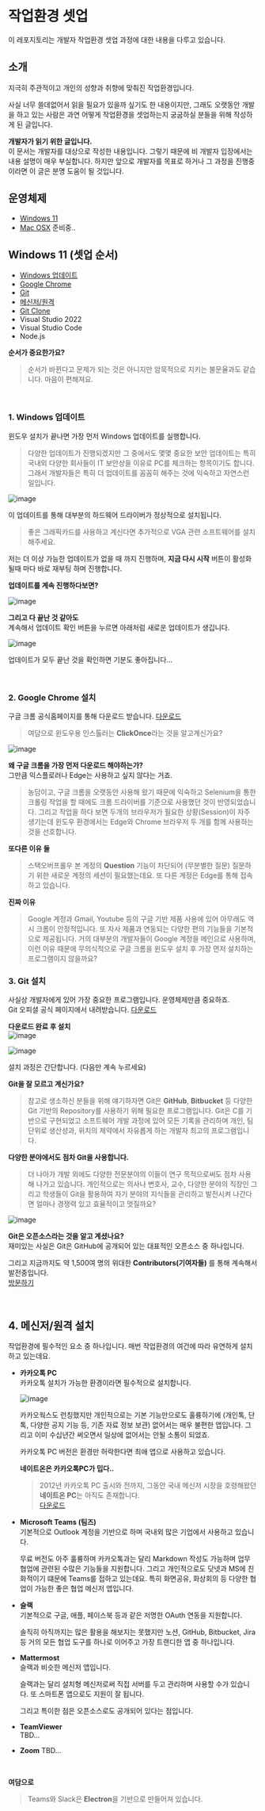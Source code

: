 # 작업환경 셋업
이 레포지토리는 개발자 작업환경 셋업 과정에 대한 내용을 다루고 있습니다.

## 소개

지극히 주관적이고 개인의 성향과 취향에 맞춰진 작업환경입니다.

사실 너무 쓸데없어서 읽을 필요가 있을까 싶기도 한 내용이지만, 그래도 오랫동안 개발을 하고 있는 사람은 과연 어떻게 작업환경을 셋업하는지 궁굼하실 분들을 위해 작성하게 된 글입니다.

**개발자가 읽기 위한 글입니다.**  
이 문서는 개발자를 대상으로 작성한 내용입니다. 그렇기 때문에 비 개발자 입장에서는 내용 설명이 매우 부실합니다. 하지만 앞으로 개발자를 목표로 하거나 그 과정을 진행중이라면 이 글은 분명 도움이 될 것입니다.

## 운영체제
- [Windows 11](#windows-11)
- [Mac OSX](#mac-osx) 준비중..

## Windows 11 (셋업 순서)
- [Windows 업데이트](#1-windows-업데이트)
- [Google Chrome](#2-google-chrome-설치)
- [Git](#3-git-설치)
- [메신저/원격](#4-메신저원격-설치)
- [Git Clone](#4-git-clone)
- Visual Studio 2022
- Visual Studio Code
- Node.js

**순서가 중요한가요?**
> 순서가 바뀐다고 문제가 되는 것은 아니지만 암묵적으로 지키는 불문율과도 같습니다. 마음이 편해져요.

<br />

### 1. Windows 업데이트

윈도우 설치가 끝나면 가장 먼저 Windows 업데이트를 실행합니다.  

> 다양한 업데이트가 진행되겠지만 그 중에서도 몇몇 중요한 보안 업데이트는 특히 국내외 다양한 회사들이 IT 보안상을 이유로 PC를 체크하는 항목이기도 합니다.
그래서 개발자들은 특히 더 업데이트를 꼼꼼히 해주는 것에 익숙하고 자연스런 일입니다.

![image](https://user-images.githubusercontent.com/52397976/136691738-909d555b-5092-4893-9520-d7c1cb30bac4.png)

이 업데이트를 통해 대부분의 하드웨어 드라이버가 정상적으로 설치됩니다. 
> 좋은 그래픽카드를 사용하고 계신다면 추가적으로 VGA 관련 소프트웨어를 설치해주세요.

저는 더 이상 가능한 업데이트가 없을 때 까지 진행하며, **지금 다시 시작** 버튼이 활성화 될때 마다 바로 재부팅 하며 진행합니다. 

**업데이트를 계속 진행하다보면?**

![image](https://user-images.githubusercontent.com/52397976/136691610-34d3b4fe-b847-45ca-8929-925b9d979cf1.png)

**그리고 다 끝난 것 같아도**  
계속해서 업데이트 확인 버튼을 누르면 아래처럼 새로운 업데이트가 생깁니다.

![image](https://user-images.githubusercontent.com/52397976/136691837-21e1fe35-1134-460e-9266-0e8cbd42e4fb.png)

업데이트가 모두 끝난 것을 확인하면 기분도 좋아집니다...

<br/>

### 2. Google Chrome 설치
구글 크롬 공식홈페이지를 통해 다운로드 받습니다. [다운로드](https://www.google.com/intl/ko/chrome/)
> 여담으로 윈도우용 인스톨러는 **ClickOnce**라는 것을 알고계신가요?

![image](https://user-images.githubusercontent.com/52397976/136692287-b7902374-333b-4230-9c95-1d9a49e5d5fd.png)

**왜 구글 크롬을 가장 먼저 다운로드 해야하는가?**  
그만큼 익스플로러나 Edge는 사용하고 싶지 않다는 거죠.
> 농담이고, 구글 크롬을 오랫동안 사용해 왔기 때문에 익숙하고 Selenium을 통한 크롤링 작업을 할 때에도 크롬 드라이버를 기준으로 사용했던 것이 반영되었습니다. 그리고 작업을 하다 보면 두개의 브라우저가 필요한 상황(Session)이 자주 생기는데 윈도우 환경에서는 Edge와 Chrome 브라우저 두 개를 함께 사용하는 것을 선호합니다.

**또다른 이유 둘**

> 스택오버프롤우 본 계정의 **Question** 기능이 차단되어 (무분별한 질문) 질문하기 위한 새로운 계정의 세션이 필요했는데요. 또 다른 계정은 Edge를 통해 접속하고 있습니다.

**진짜 이유**
> Google 계정과 Gmail, Youtube 등의 구글 기반 제품 사용에 있어 아무래도 역시 크롬이 안정적입니다. 또 자사 제품과 연동되는 다양한 편의 기능들을 기본적으로 제공됩니다. 거의 대부분의 개발자들이 Google 계정을 메인으로 사용하며, 이런 이유 때문에 무의식적으로 구글 크롬을 윈도우 설치 후 가장 먼저 설치하는 프로그램이지 않을까요?

### 3. Git 설치
사실상 개발자에게 있어 가장 중요한 프로그램입니다. 운영체제만큼 중요하죠.  
Git 오피셜 공식 페이지에서 내려받습니다. [다운로드](https://git-scm.com/downloads)

**다운로드 완료 후 설치**  
![image](https://user-images.githubusercontent.com/52397976/136695021-d9cd6f30-a570-4451-9b68-081ec7d217f8.png)

![image](https://user-images.githubusercontent.com/52397976/136694930-c6ae0710-32e6-4cdb-9918-ac99ee0cd716.png)

설치 과정은 간단합니다. (다음만 계속 누르세요)

**Git을 잘 모르고 계신가요?**
> 참고로 생소하신 분들을 위해 얘기하자면 Git은 **GitHub**, **Bitbucket** 등 다양한 Git 기반의 Repository를 사용하기 위해 필요한 프로그램입니다.
> Git은 C를 기반으로 구현되었고 소프트웨어 개발 과정에 있어 모든 기록을 관리하며 개인, 팀 단위로 생산성과, 위치의 제약에서 자유롭게 하는 개발자 최고의 프로그램입니다.

**다양한 분야에서도 점차 Git을 사용합니다.**

> 더 나아가 개발 외에도 다양한 전문분야의 이들이 연구 목적으로써도 점차 사용해 나가고 있습니다. 개인적으로는 의사나 변호사, 교수, 다양한 분야의 직장인 그리고 학생들이 Git을 활용하여 자기 분야의 지식들을 관리하고 발전시켜 나간다면 얼마나 경쟁력 있고 효율적이고 멋질까요?

![image](https://user-images.githubusercontent.com/52397976/136694120-585eb5d2-ce1b-4aa3-88b4-999af0501253.png)

**Git은 오픈소스라는 것을 알고 계셨나요?**  
재미있는 사실은 Git은 GitHub에 공개되어 있는 대표적인 오픈소스 중 하나입니다.  

그리고 지금까지도 약 1,500여 명의 위대한 **Contributors(기여자들)** 를 통해 계속해서 발전중입니다.  
[방문하기](https://github.com/git/git)  

<br />

## 4. 메신저/원격 설치
작업환경에 필수적인 요소 중 하나입니다. 매번 작업환경의 여건에 따라 유연하게 설치하고 있는데요.

- **카카오톡 PC**  
  카카오톡 설치가 가능한 환경이라면 필수적으로 설치합니다.  
  
  ![image](https://user-images.githubusercontent.com/52397976/136696615-6d343344-b339-4521-9b1a-3c60db154a13.png)

  

  카카오웍스도 런칭했지만 개인적으로는 기본 기능만으로도 훌륭하기에 (개인톡, 단톡, 다양한 공지 기능 등, 기존 자료 정보 보관) 없어서는 매우 불편한 앱입니다. 그리고 이미 수십년간 써오면서 일상에 없어서는 안될 소통이 되었죠.  

  카카오톡 PC 버전은 환경만 허락한다면 최애 앱으로 사용하고 있습니다.
   
   
  **네이트온은 카카오톡PC가 밉다..**
  > 2012년 카카오톡 PC 출시와 전까지, 그동안 국내 메신저 시장을 호령해왔던 **네이트온 PC**는 아직도 존재합니다.   
  > [다운로드](https://nateonweb.nate.com/)
   
- **Microsoft Teams (팀즈)**  
  기본적으로 Outlook 계정을 기반으로 하며 국내외 많은 기업에서 사용하고 있습니다.  

  무료 버전도 아주 훌륭하며 카카오톡과는 달리 Markdown 작성도 가능하며 업무 협업에 관련된 수많은 기능들을 지원합니다. 그리고 개인적으로도 닷넷과 MS에 친화적이기 떄문에 Teams를 접하고 있는데요. 특히 화면공유, 화상회의 등 다양한 협업이 가능한 좋은 협업 메신저 앱입니다.

- **슬랙**  
  기본적으로 구글, 애플, 페이스북 등과 같은 저명한 OAuth 연동을 지원합니다. 
  
  솔직히 아직까지는 많은 활용을 해보지는 못했지만 노션, GitHub, Bitbucket, Jira 등 거의 모든 협업 도구를 하나로 이어주고 가장 트랜디한 앱 중 하나입니다.
  
- **Mattermost**  
  슬랙과 비슷한 메신저 앱입니다. 
  
  슬랙과는 달리 설치형 메신저로써 직접 서버를 두고 관리하며 사용할 수가 있습니다. 또 스마트폰 앱으로도 지원이 잘 됩니다.
  
  그리고 특이한 점은 오픈소스로도 공개되어 있다는 점입니다.
  
- **TeamViewer**  
  TBD...
  
- **Zoom**
  TBD...
  
<br />

**여담으로**   
> Teams와 Slack은 **Electron**을 기반으로 만들어져 있습니다.
